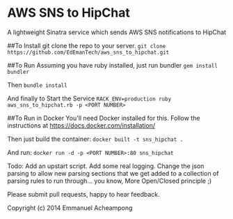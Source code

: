 AWS SNS to HipChat
==================

A lightweight Sinatra service which sends AWS SNS notifications to HipChat

##To Install
git clone the repo to your server.
`git clone https://github.com/EdEmanTech/aws_sns_to_hipchat.git `

##To Run
Assuming you have ruby installed, just run bundler
`gem install bundler`

Then `bundle install`

And finally to Start the Service `RACK_ENV=production ruby aws_sns_to_hipchat.rb -p <PORT NUMBER>`

##To Run in Docker
You'll need Docker installed for this. Follow the instructions at https://docs.docker.com/installation/

Then just build the container: `docker built -t sns_hipchat .`

And run: `docker run -d -p <PORT NUMBER>:80 sns_hipchat`

Todo:
Add an upstart script.
Add some real logging.
Change the json parsing to allow new parsing sections that we get added to a collection of parsing rules to run through... you know, More Open/Closed principle ;)

Please submit pull requests, happy to hear feedback.

Copyright (c) 2014 Emmanuel Acheampong
